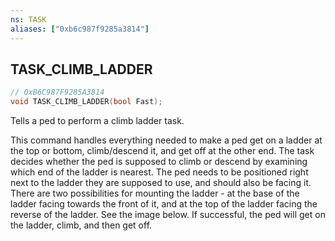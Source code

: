 ```yaml
---
ns: TASK
aliases: ["0xb6c987f9285a3814"]
---
```

## TASK_CLIMB_LADDER

```c
// 0xB6C987F9285A3814
void TASK_CLIMB_LADDER(bool Fast);
```

Tells a ped to perform a climb ladder task.

This command handles everything needed to make a ped get on a ladder at the top or bottom, climb/descend it, and get off at the other end. The task decides whether the ped is supposed to climb or descend by examining which end of the ladder is nearest. The ped needs to be positioned right next to the ladder they are supposed to use, and should also be facing it. There are two possibilities for mounting the ladder - at the base of the ladder facing towards the front of it, and at the top of the ladder facing the reverse of the ladder. See the image below. If successful, the ped will get on the ladder, climb, and then get off.

